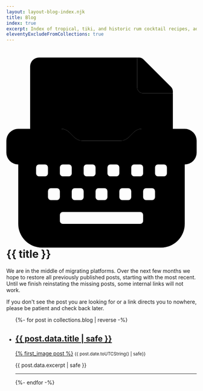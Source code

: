 ```yaml
---
layout: layout-blog-index.njk
title: Blog
index: true
excerpt: Index of tropical, tiki, and historic rum cocktail recipes, adapted to use the Smuggler's Cove rum taxonomy
eleventyExcludeFromCollections: true
---
```


<!-- markdownlint-disable MD025 -->
# <icon-l class="bigger icon-before"><span class="with-icon"><svg id="icon-typewriter-duo" class="icon"  viewBox="0 0 512 512"><path fill="var(--mpb-color-accent-reverse)" d="M368 96a16 16 0 0 1-16-16V0H88a23.94 23.94 0 0 0-24 23.88V192h82.75a32 32 0 0 1 22.62 9.37l13.26 13.26a32 32 0 0 0 22.62 9.37h101.5a32 32 0 0 0 22.62-9.37l13.26-13.26a32 32 0 0 1 22.62-9.37H448V96z"></path><path class="fa-primary" fill="var(--mpb-color-accent)" d="M368 96h80v-4.58a17.92 17.92 0 0 0-5.25-12.67l-73.43-73.5A18 18 0 0 0 356.57 0H352v80a16 16 0 0 0 16 16zm112 96H365.25a32 32 0 0 0-22.62 9.37l-13.26 13.26a32 32 0 0 1-22.62 9.37h-101.5a32 32 0 0 1-22.62-9.37l-13.26-13.26a32 32 0 0 0-22.62-9.37H32a32 32 0 0 0-32 32v32a32 32 0 0 0 32 32v160a64 64 0 0 0 64 64h320a64 64 0 0 0 64-64V288a32 32 0 0 0 32-32v-32a32 32 0 0 0-32-32zM336 296a8 8 0 0 1 8-8h16a8 8 0 0 1 8 8v16a8 8 0 0 1-8 8h-16a8 8 0 0 1-8-8zm-24 56h16a8 8 0 0 1 8 8v16a8 8 0 0 1-8 8h-16a8 8 0 0 1-8-8v-16a8 8 0 0 1 8-8zm-40-56a8 8 0 0 1 8-8h16a8 8 0 0 1 8 8v16a8 8 0 0 1-8 8h-16a8 8 0 0 1-8-8zm-24 56h16a8 8 0 0 1 8 8v16a8 8 0 0 1-8 8h-16a8 8 0 0 1-8-8v-16a8 8 0 0 1 8-8zm-40-56a8 8 0 0 1 8-8h16a8 8 0 0 1 8 8v16a8 8 0 0 1-8 8h-16a8 8 0 0 1-8-8zm-24 56h16a8 8 0 0 1 8 8v16a8 8 0 0 1-8 8h-16a8 8 0 0 1-8-8v-16a8 8 0 0 1 8-8zm-40-56a8 8 0 0 1 8-8h16a8 8 0 0 1 8 8v16a8 8 0 0 1-8 8h-16a8 8 0 0 1-8-8zm-40 24H88a8 8 0 0 1-8-8v-16a8 8 0 0 1 8-8h16a8 8 0 0 1 8 8v16a8 8 0 0 1-8 8zm32 64h-16a8 8 0 0 1-8-8v-16a8 8 0 0 1 8-8h16a8 8 0 0 1 8 8v16a8 8 0 0 1-8 8zm232 56a8 8 0 0 1-8 8H152a8 8 0 0 1-8-8v-16a8 8 0 0 1 8-8h208a8 8 0 0 1 8 8zm32-64a8 8 0 0 1-8 8h-16a8 8 0 0 1-8-8v-16a8 8 0 0 1 8-8h16a8 8 0 0 1 8 8zm32-64a8 8 0 0 1-8 8h-16a8 8 0 0 1-8-8v-16a8 8 0 0 1 8-8h16a8 8 0 0 1 8 8z"></path></svg></span> {{ title }}</icon-l>
<!-- markdownlint-enable MD025 -->

<mpb-callout type="note">

We are in the middle of migrating platforms. Over the next few months we hope to restore all previously published posts, starting with the most recent. Until we finish reinstating the missing posts, some internal links will not work.

If you don't see the post you are looking for or a link directs you to nowhere, please be patient and check back later.

</mpb-callout>
<ul class="blog-index" role="list">
{%- for post in collections.blog | reverse -%}
  <li role="listitem">
    <stack-l>
      <h2><a href="{{ post.url }}">{{ post.data.title | safe }}</a></h2>
      <a href="{{ post.url }}">{% first_image post %}</a>
      <small><time datetime="{{ post.date | safe}}">{{ post.date.toUTCString() | safe}}</small>
      <p>{{ post.data.excerpt | safe }}</p>
      <hr />
    </stack-l>
  </li>
{%- endfor -%}
</ul>

